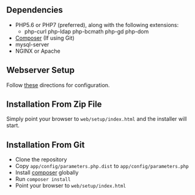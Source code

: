 Dependencies 
--------------------------

* PHP5.6 or PHP7 (preferred), along with the following extensions:
    * php-curl php-ldap php-bcmath php-gd php-dom
* [Composer](https://getcomposer.org/download/) (If using Git)
* mysql-server
* NGINX or Apache

Webserver Setup
--------------------------

Follow [these](https://wiki.partkeepr.org/wiki/KB00005:Web_Server_Configuration) directions for configuration.

Installation From Zip File
--------------------------

Simply point your browser to `web/setup/index.html` and the installer will start.

Installation From Git
---------------------

* Clone the repository
* Copy `app/config/parameters.php.dist` to `app/config/parameters.php`
* Install [composer](https://getcomposer.org/download/) globally
* Run `composer install`
* Point your browser to `web/setup/index.html`
